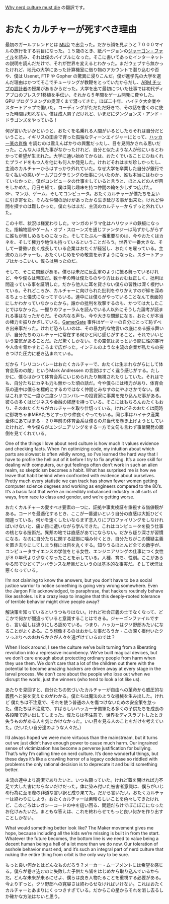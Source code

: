 
[Why nerd culture must die](http://petewarden.com/2014/10/05/why-nerd-culture-must-die/) の翻訳です。

# おたくカルチャーが死すべき理由

最初のガールフレンドとは [MUD](http://en.wikipedia.org/wiki/MUD) で出会った。だから顔を見ようと７０００マイルの旅行をする羽目になった。１５歳のとき、紙バージョンの[ジャーゴン・ファイル](http://www.catb.org/jargon/html/)を読み、それは僕のバイブルになった。そこに書いてあったインターネットの説明を読んだだけで、それが世界を変えるとわかった。まだウェブすら無かったけれど、地元の大学にあった計算機室に借り物のアカウントで潜り込むや否や、僕は Usenet, FTP や Gopher の驚異に浸りこんだ。僕が進学先の大学を選んだ理由はかつてそこでチューリングが教鞭をとっていたからだし、[ARM チップの設計者](http://www.manchester.ac.uk/research/steve.furber/)の授業があるからだった。大学を出て最初についた仕事では初代ディアブロのプレステ1移植を手伝い、それから５年間をゲーム開発に費やした。GPU プログラミングの奥深くまで潜ってきた。ほぼ二十年、ハイテク大企業やスタートアップで働いた。コーディングがただただ好きで、その話を書くのに使った時間は知れない。僕は成人男子だけれど、いまだにダンジョンズ・アンド・ドラゴンズをやっている！

何が言いたいかというと、おたくを名乗れる人間がいるとしたらそれは自分だということ。イギリスの田舎で育った孤独なティーンエイジャーにとって、[ハッカー某の肖像](http://www.catb.org/jargon/html/appendixb.html) を読むのは震えんばかりの興奮だったし、目を見開かされる思いだった。こんな人は見た事がなかったけれど、自分と似たような人が他にいるとわかって希望が生まれた。大学に通い始めてからは、おたくでいることにひねくれたプライドをもつ人を他にも何人か発見した。けれどそれはまだ珍しかったし、主流のカルチャーからはすっかり外れていた。なぜ大学を卒業した自分が銀行でなく払いの悪いゲームプログラミングの仕事についたのか、誰も本当にはわかっていなかった。僕がコンピュータの仕事をしていると言うと、ほとんどの人が目をしかめた。月日を経て、僕は同じ趣味を持つ仲間の輪を少しずつ広げた。SF、マンガ、ゲーム、そしてコンピュータ。おたくカルチャーが僕たちを互いに引き寄せた。そんな仲間の助けがあったから生き延びる事が出来た。けれど仲間を探すのは難しかった。僕たちはまだ、主流のカルチャーからずっと外れていた。

この十年、状況は様変わりした。マンガのドラマ化はハリウッドの鉄板になった。指輪物語やゲーム・オブ・スローンズを通じファンタジーは恥ずかしがらずに誰もが楽しめるものになった。そしてたぶん一番重要なのは、今やおたくはカネを、そして権力や地位も持っているということだろう。世界で一番大きな、そして一番勢い良く成長している企業はおたくが経営し、おたくを雇っている。主流のカルチャーも、おたくいじめをやめ敬意を示すようになった。スタートアップはかっこいい。僕らは勝ったのだ。

そして、そこに問題がある。僕らは未だに反乱軍のように振る舞っているけれど、今や僕らは帝国だ。数十年の時は僕たちのやり方はおおむね正しく、批判は間違っている事を証明した。だから他人に耳を貸さない僕らの習性は深く根付いている。それどころか、カルチャーに向けられた批判をやりかえすのが絆を深めるちょっと儀式になってすらいる。連中には僕らがやっていることなんて表面的にしかわかっていなかったから。誰かの批判を攻撃するのも、かつては大したことではなかった。一握りのフォーラムを読んでいる人以外にそうした論考が読まれる事はなったからだ。その内なる声も、今や大きな問題になる。おたくが本当の権力を振りかざしている。[GamerGate](http://www.polygon.com/2014/8/22/6057317/fez-developer-polytron-hacked-harassment) 事件はゲーマーの自分にとって恥ずべき出来事だった。けれど恐ろしいのは、その暴力的な物言いの底にある振る舞いが、自分たちのカルチャーに常在する何かと同じ感じがすること。それでいいという空気があることだ。ただ驚くしかない。その空気はあっという間に性的暴行や人命を脅かすところまで広がった。インテルのような主流の企業が私たちの突きつけた圧力に巻き込まれている。

だから「シリコンバレーはおたくカルチャーで、おたくは生まれながらにして体育会系のの敵」というMark Andressen の言説はすごく違う感じがする。たしかに、僕らはかつて体育会系にいじめられたり無視されたりしていた。それはでも、自分たちにカネも力も無かった頃の話だ。今や僕らには権力があり、体育会系の連中は僕らを標的にするのではなく仲間とみなすのにやぶさかでない。僕はこれまでに一度か二度シリコンバレーの投資家に事業を売り込んだ事がある。彼らの多くはビジネスや金融の経歴を持っている。そこにはもちろんおたくもおり、そのおたくたちがカルチャーを取り仕切っている。けれどそのおたくは同時に御坊ちゃまMBAたちとすっかり仲良くやってもいる。同じ事はハイテク産業全体にあてはまる - ２０年前の体育会系は僕らの弁当代を巻き上げようとしていたけれど、今や僕らがエンジニアリングをする一方で文句も言わず事業開発の面倒を見てくれている。


One of the things I love about nerd culture is how much it values evidence and checking facts. When I’m optimizing code, my intuition about which parts are slowest is often wildly wrong, so I’ve learned the hard way that I have to profile the hell out of it before I try to fix anything. It’s a core skill for dealing with computers, our gut feelings often don’t work in such an alien realm, so skepticism becomes a habit. What has surprised me is how we leave that habit behind when confronted with evidence about ourselves. Pretty much every statistic we can track has shown fewer women getting computer science degrees and working as engineers compared to the 80’s. It’s a basic fact that we’re an incredibly imbalanced industry in all sorts of ways, from race to class and gender, and we’re getting worse.


おたくカルチャーの愛すべき要素の一つに、証拠や事実検証を重視する価値観がある。コードを最適化するとき、ここが一番遅いという自分の直感は大抵ひどく間違っている。何かを速くしたいならまず念入りにプロファイリングをしなければいけないと、痛い目に遭いながら学んできた。これはコンピュータを扱う仕事の核となる技術だ。異邦の地では直感があてにならない。だから疑り深さが習慣になる。なのに自分たちに関する証拠に噛み付くとき、自分たちがこの懐疑主義を置き去りにしてしまう様には目を丸くする。知りうるほとんど全ての数字が、コンピュータサイエンスの学位をとる女性、エンジニアリングの仕事につく女性が８０年代より少なくなったことを示している。人種、育ち、性別。ここがあらゆる形でひどくアンバランスな産業だというのは基本的な事実だ。そして状況は悪くなっている。


I’m not claiming to know the answers, but you don’t have to be a social justice warrior to notice something is going very wrong somewhere. Even the Jargon File acknowledged, to paraphrase, that hackers routinely behave like assholes. Is it a crazy leap to imagine that this deeply-rooted tolerance of terrible behavior might drive people away?



解決策を知っているというつもりはない。けれど社会正義の士でなくなって、どこかで何かが間違っていると意識することはできる。ジャーゴンファイルですら、言い回しは違うにしろ認めている。つまり、ハッカーはクソ野郎みたいになることがよくある。こう想像するのはおかしな事だろうか - この深く根付いたクソっぷりへのおおらかさが人々を遠ざけているのでは？

When I look around, I see the culture we’ve built turning from a liberating revolution into a repressive incumbency. We’ve built magical devices, but we don’t care enough about protecting ordinary people from harm when they use them. We don’t care that a lot of the children out there with the potential to become amazing hackers are driven away at every stage in the larval process. We don’t care about the people who lose out when we disrupt the world, just the winners (who tend to look a lot like us).


あたりを見回すと、自分たちの気づいたカルチャーが自由への革命から威圧的な義務へと姿を変えたのがわかる。僕たちは魔法のような機械を生み出した。けれど
僕たちは不注意で、それを使う普通の人を傷つけないための安全策を怠った。僕たちは不注意で、すばらしいハッカー予備軍たる多くの子供たちを成長の各段階で追い出してしまった。僕たちは不注意で、世界をディスラプトしたとき失うものがある人を気にかけなかった。いい目を見る人のことをだけを考えていた。(だいたい自分達のような人々だ。）


I’d always hoped we were more virtuous than the mainstream, but it turns out we just didn’t have enough power to cause much harm. Our ingrained sense of victimization has become a perverse justification for bullying. That’s why I’m calling time on nerd culture. It’s done wonderful things, but these days it’s like a crawling horror of a legacy codebase so riddled with problems the only rational decision is to deprecate it and build something better.


主流の連中より高潔でありたいと、いつも願っていた。けれど蓋を開ければ力不足で大した害にならないだけだった。体に染み付いた被害者意識は、僕らがいじめ行為に至る際の非道な言い訳と成り果てた。だから言いたい。おたくカルチャーは終わりにしよう。おたくカルチャーは素晴らしいことを色々してきたけれど、このごろはレガシーコードの中を這い回る、問題だらけでぼこぼこになったお化けみたいだ。まともな答えは、これを終わらせてもっと良い何かを作り出すことしかない。

What would something better look like? The Maker movement gives me hope, because including all the kids we’re missing is built in from the start. Whatever the future becomes, the bottom line is we need to value being a decent human being a hell of a lot more than we do now. Our toleration of asshole behavior must end, and it’s such an integral part of nerd culture that nuking the entire thing from orbit is the only way to be sure.


もっと良い何かとはどんなものだろう？メーカー・ムーブメントには希望を感じる。僕らが巻き込むのに失敗した子供たち皆をはじめから取り込んでいるからだ。どんな未来が来るにせよ、僕らは良き人物たることを重視する必要がある。今よりずっと。クソ野郎への寛容さは終わらせなければいけない。これはおたくカルチャーとあまりにくっつきすぎている。だからこの星からそれを消し去るしか確かな方法はないと思う。
